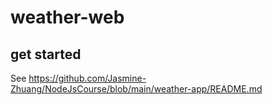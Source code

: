 # weather-web
## get started
See https://github.com/Jasmine-Zhuang/NodeJsCourse/blob/main/weather-app/README.md
